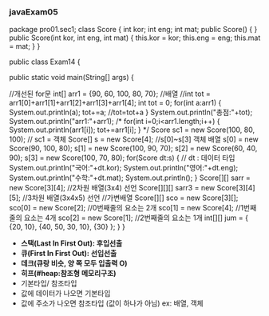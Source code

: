 ### javaExam05


package pro01.sec1;
class Score {
	int kor;
	int eng;
	int mat;
	public Score() { }
	public Score(int kor, int eng, int mat) {
		this.kor = kor;
		this.eng = eng;
		this.mat = mat;
	}
}

public class Exam14 {


 public static void main(String[] args) {

  
  //개선된 for문
		int[] arr1 = {90, 60, 100, 80, 70};	//배열
		//int tot = arr1[0]+arr1[1]+arr1[2]+arr1[3]+arr1[4];
		int tot = 0;
		for(int a:arr1) {
			System.out.println(a);
			tot+=a;		//tot=tot+a
		}
		System.out.println("총점:"+tot);
		System.out.println("arr1:"+arr1);
		/*
		for(int i=0;i<arr1.length;i++) {
			System.out.println(arr1[i]);
			tot+=arr1[i];
		} */
		Score sc1 = new Score(100, 80, 100);	// sc1 = 객체
		Score[] s = new Score[4];	//s[0]~s[3] 객체 배열
		s[0] = new Score(90, 100, 80);
		s[1] = new Score(100, 90, 70);
		s[2] = new Score(60, 40, 90);
		s[3] = new Score(100, 70, 80);
		for(Score dt:s) {      // dt : 데이터 타입
			System.out.println("국어:"+dt.kor);
			System.out.println("영어:"+dt.eng);
			System.out.println("수학:"+dt.mat);
			System.out.println();
		}
		Score[][] sarr = new Score[3][4];	//2차원 배열(3x4) 선언
		Score[][][] sarr3 = new Score[3][4][5];	//3차원 배열(3x4x5) 선언
		//가변배열
		Score[][] sco = new Score[3][];
		sco[0] = new Score[2];	//0번째줄의 요소는 2개
		sco[1] = new Score[4];	//1번째줄의 요소는 4개
		sco[2] = new Score[1];	//2번째줄의 요소는 1개
		int[][] jum = {
			{20, 10},
			{40, 50, 30, 10},
			{30}
		};
	}
}

- **스택(Last In First Out): 후입선출**
- **큐(First In First Out): 선입선출**
- **데크(큐랑 비슷, 양 쪽 모두 입출력 O)**
- **히프(#heap:참조형 메모리구조)**
- 기본타입/ 참조타입
- 값에 데이터가 나오면 기본타입
- 값에 주소가 나오면 참조타입 (값이 하나가 아님) ex: 배열, 객체



